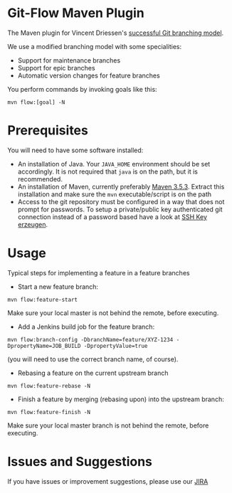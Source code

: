 # Git-Flow Maven Plugin

The Maven plugin for Vincent Driessen's [successful Git branching model](http://nvie.com/posts/a-successful-git-branching-model/).

We use a modified branching model with some specialities:
* Support for maintenance branches
* Support for epic branches
* Automatic version changes for feature branches

You perform commands by invoking goals like this:

```
mvn flow:[goal] -N
```

# Prerequisites

You will need to have some software installed:

* An installation of Java. Your `JAVA_HOME` environment should be set accordingly. It is not required that `java` is on
  the path, but it is recommended.
* An installation of Maven, currently preferably [Maven 3.5.3](https://archive.apache.org/dist/maven/maven-3/3.5.3/binaries/).
  Extract this installation and make sure the `mvn` executable/script is on the path
* Access to the git repository must be configured in a way that does not prompt for passwords. To setup a private/public
  key authenticated git connection instead of a password based have a look at [SSH Key erzeugen](https://wiki.gebit.de/display/GIT/SSH+Key+erzeugen).


# Usage

Typical steps for implementing a feature in a feature branches

+ Start a new feature branch:

```
mvn flow:feature-start
```

Make sure your local master is not behind the remote, before executing.

+ Add a Jenkins build job for the feature branch:

```
mvn flow:branch-config -DbranchName=feature/XYZ-1234 -DpropertyName=JOB_BUILD -DpropertyValue=true
```

(you will need to use the correct branch name, of course).

+ Rebasing a feature on the current upstream branch

```
mvn flow:feature-rebase -N
```


+ Finish a feature by merging (rebasing upon) into the upstream branch:

```
mvn flow:feature-finish -N
```

Make sure your local master branch is not behind the remote, before executing.



# Issues and Suggestions

If you have issues or improvement suggestions, please use our [JIRA](https://jira.gebit.de/secure/CreateIssue!Default.jspa?pid=10511)